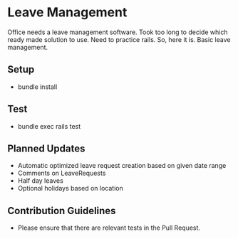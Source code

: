 # Leave Management

Office needs a leave management software. Took too long to decide which ready made solution to use. Need to practice rails. So, here it is. Basic leave management.

## Setup
* bundle install

## Test
* bundle exec rails test

## Planned Updates
* Automatic optimized leave request creation based on given date range
* Comments on LeaveRequests
* Half day leaves
* Optional holidays based on location

## Contribution Guidelines
* Please ensure that there are relevant tests in the Pull Request.

